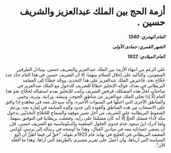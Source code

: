 <h1 dir="rtl">أزمة الحج بين الملك عبدالعزيز والشريف حسين .</h1>

<h5 dir="rtl">العام الهجري:  1340

الشهر القمري: جمادى الأولى

العام الميلادي: 1922</h5>

<p dir="rtl">على الرغمِ من انتهاء الأزمة بين الملك عبدالعزيز والشريف حسين، وتبادل الطرفين المبعوثين، والتأكيد على إحلال السلامِ بينهما، إلا أن الشريف حسين في هذا العام حدَّد عددَ حُجَّاج نجد، فاعترض الملك عبدالعزيز على هذا التحديدِ، ووجَّه خِطابًا إلى المعتَمد البريطاني في بغداد، فوجَّه الإنجليز خطابًا للشريف للدخولِ مع الملك عبدالعزيز في مباحثاتٍ لحَلِّ هذه المشكلة، فرفض الشريف وكتب للإنجليزِ بعدم استقباله لحجَّاج نجدٍ هذا العام إلَّا إذا تخلى الملك عبدالعزيز عن مناطِقِ الجوف، وبيشة، ورانية، وتربة، وخيبر، والمناطق الأخرى التي احتلَّها في السنوات الأخيرة، وأنَّه سيدخل معه في معاهدةٍ إذا وافق على الانسحابِ مِن هذه المناطق والعودة إلى حدود والِدِه السابقة في إمارة نجد، ورغمَ الضغوطِ البريطانية على الشريف من أجلِ تغيير موقِفِه والسماحِ للحُجَّاج النجديِّين بدخول مكة لأداء مَنسَكِ الحجِّ إلَّا أنه كان مصَمِّمًا على رأيِه، وفشلت بريطانيا في التوفيق بينهما، ولما أدرك ابنُ سعود عدَمَ جدوى الحلول السلمية والدبلوماسية مع الشريف حسين، قرَّر أن يصفي حساباتِه معه في ميادينِ القتالِ، وهذا ما أوضحه في رسالة إلى برسي كوكس المعتمد البريطاني في الخليجِ في نهاية عام 1923م بقوله: "حَقَّ لي فيما أظنُّ أن اتَّبِع السياسة التي أريدُها، وأن أعملَ على تقرير مصيري بالطريقةِ التي أراها، وهذا ما أفعَلُه الآن".</p></br>
